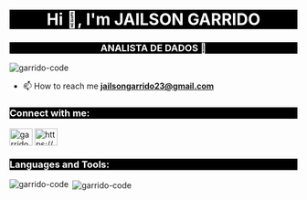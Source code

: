 <h1 align="center" style="color: #ffffff; background-color: #000000">Hi 👋, I'm JAILSON GARRIDO</h1>
<h3 align="center" style="color: #ffffff; background-color: #000000">ANALISTA DE DADOS 🎲 </h3>

<p align="left"> <img src="https://komarev.com/ghpvc/?username=garrido-code&label=Profile%20views&color=blueviolet&style=flat" alt="garrido-code" /> </p>

- 📫 How to reach me **jailsongarrido23@gmail.com**

<h3 align="left" style="color: #ffffff; background-color: #000000">Connect with me:</h3>
<p align="left">
<a href="https://twitter.com/garridodev" target="blank"><img align="center" src="https://raw.githubusercontent.com/rahuldkjain/github-profile-readme-generator/master/src/images/icons/Social/twitter.svg" alt="garridodev" height="30" width="40" /></a>
<a href="https://linkedin.com/in/https://www.linkedin.com/in/jailson-garrido-0245611b6/" target="blank"><img align="center" src="https://raw.githubusercontent.com/rahuldkjain/github-profile-readme-generator/master/src/images/icons/Social/linked-in-alt.svg" alt="https://www.linkedin.com/in/jailson-garrido-0245611b6/" height="30" width="40" /></a>
</p>

<h3 align="left" style="color: #ffffff; background-color: #000000">Languages and Tools:</h3>


<p><img align="left" src="https://github-readme-stats.vercel.app/api/top-langs?username=garrido-code&show_icons=true&locale=en&layout=compact" alt="garrido-code" /></p>

<p> <img align="center" src="https://github-readme-stats.vercel.app/api?username=garrido-code&show_icons=true&locale=en" alt="garrido-code" /></p>




